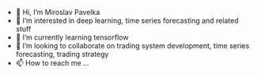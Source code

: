 - 👋 Hi, I’m Miroslav Pavelka
- 👀 I’m interested in deep learning, time series forecasting and related stuff
- 🌱 I’m currently learning tensorflow
- 💞️ I’m looking to collaborate on trading system development, time series forecasting, trading strategy
- 📫 How to reach me ...

<!---

--->
